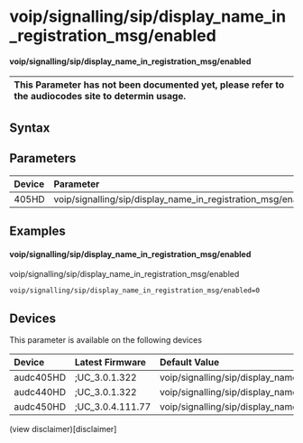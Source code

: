 ﻿---
description: voip/signalling/sip/display_name_in_registration_msg/enabled
search: false
---

# voip/signalling/sip/display_name_in_registration_msg/enabled

#### voip/signalling/sip/display_name_in_registration_msg/enabled


| This Parameter has not been documented yet, please refer to the audiocodes site to determin usage.  | 
| :--- |

## Syntax

## Parameters
|Device|Parameter|value|Description|
|:---|:---|:---|:---|
| 405HD | voip/signalling/sip/display_name_in_registration_msg/enabled |  |  |

## Examples
#### voip/signalling/sip/display_name_in_registration_msg/enabled

voip/signalling/sip/display_name_in_registration_msg/enabled

```
voip/signalling/sip/display_name_in_registration_msg/enabled=0
```

## Devices
This parameter is available on the following devices

| Device | Latest Firmware | Default Value |
|:---|:---|:---|
| audc405HD | ;UC_3.0.1.322 | voip/signalling/sip/display_name_in_registration_msg/enabled=0 
| audc440HD | ;UC_3.0.1.322 | voip/signalling/sip/display_name_in_registration_msg/enabled=0 
| audc450HD | ;UC_3.0.4.111.77 | voip/signalling/sip/display_name_in_registration_msg/enabled=0 

(view disclaimer)[disclaimer]
